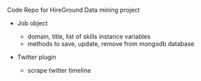 Code Repo for HireGround Data mining project

- Job object 
	- domain, title, list of skills instance variables
	- methods to save, update, remove from mongodb database

- Twitter plugin 
	- scrape twitter timeline

